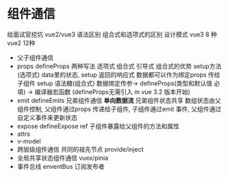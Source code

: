 # 组件通信
给面试官挖坑
vue2/vue3 语法区别
组合式和选项式的区别
设计模式
vue3 8 种  vue2 12种

-  父子组件通信
 - props defineProps 
   两种写法 选项式 组合式 引导式 组合式的优势
   setup方法 (选项式) data里的状态, setup 返回的响应式
   数据都可以作为绑定props 传给子组件
   setup 语法糖(组合式)
   数据绑定传参-> defineProps(类型和默认值 必填) -> 编译器宏函数 (defineProps无需引入 m vue 3.2 版本开始)
 - emit defineEmits  兄弟组件通信
   **单向数据流** 兄弟组件状态共享 数组状态由父组件控制, 父组件通过props 传递给子组件, 子组件通过emit 事件, 父组件通过自定义事件来更新状态
 - expose defineExpose ref 
   子组件暴露给父组件的方法和属性
 - attrs
 - v-model 
 - 跨层级组件通信 共同的祖先节点
   provide/inject
 - 全局共享状态组件通信 vuex/pinia
 - 事件总线 enventBus 订阅发布者
 
   
   